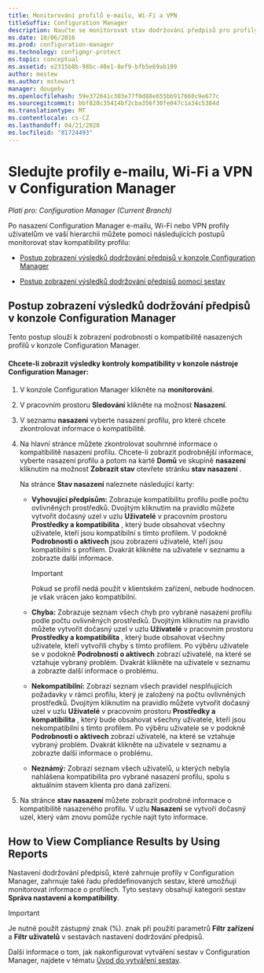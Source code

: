 ```yaml
---
title: Monitorování profilů e-mailu, Wi-Fi a VPN
titleSuffix: Configuration Manager
description: Naučte se monitorovat stav dodržování předpisů pro profily e-mailu, Wi-Fi a VPN v Configuration Manager.
ms.date: 10/06/2016
ms.prod: configuration-manager
ms.technology: configmgr-protect
ms.topic: conceptual
ms.assetid: e2315b8b-98bc-40e1-8ef9-bfb5e69ab109
author: mestew
ms.author: mstewart
manager: dougeby
ms.openlocfilehash: 59e372641c303e77f0d88e655bb917660c9e677c
ms.sourcegitcommit: bbf820c35414bf2cba356f30fe047c1a34c5384d
ms.translationtype: MT
ms.contentlocale: cs-CZ
ms.lasthandoff: 04/21/2020
ms.locfileid: "81724493"
---
```

# <a name="monitor-email-wi-fi-and-vpn-profiles-in-configuration-manager"></a>Sledujte profily e-mailu, Wi-Fi a VPN v Configuration Manager

*Platí pro: Configuration Manager (Current Branch)*

Po nasazení Configuration Manager e-mailu, Wi-Fi nebo VPN profily uživatelům ve vaší hierarchii můžete pomocí následujících postupů monitorovat stav kompatibility profilu:  

-   [Postup zobrazení výsledků dodržování předpisů v konzole Configuration Manager](#BKMK_console)  

-   [Postup zobrazení výsledků dodržování předpisů pomocí sestav](#BKMK_Reports)  

##  <a name="how-to-view-compliance-results-in-the-configuration-manager-console"></a><a name="BKMK_console"></a>Postup zobrazení výsledků dodržování předpisů v konzole Configuration Manager  
 Tento postup slouží k zobrazení podrobností o kompatibilitě nasazených profilů v konzole Configuration Manager.  

#### <a name="to-view-compliance-results-in-the-configuration-manager-console"></a>Chcete-li zobrazit výsledky kontroly kompatibility v konzole nástroje Configuration Manager:  

1.  V konzole Configuration Manager klikněte na **monitorování**.  

2.  V pracovním prostoru **Sledování** klikněte na možnost **Nasazení**.  

3.  V seznamu **nasazení** vyberte nasazení profilu, pro které chcete zkontrolovat informace o kompatibilitě.  

4.  Na hlavní stránce můžete zkontrolovat souhrnné informace o kompatibilitě nasazení profilu. Chcete-li zobrazit podrobnější informace, vyberte nasazení profilu a potom na kartě **Domů** ve skupině **nasazení** kliknutím na možnost **Zobrazit stav** otevřete stránku **stav nasazení** .  

     Na stránce **Stav nasazení** naleznete následující karty:  

    -   **Vyhovující předpisům:** Zobrazuje kompatibilitu profilu podle počtu ovlivněných prostředků. Dvojitým kliknutím na pravidlo můžete vytvořit dočasný uzel v uzlu **Uživatelé** v pracovním prostoru **Prostředky a kompatibilita** , který bude obsahovat všechny uživatele, kteří jsou kompatibilní s tímto profilem. V podokně **Podrobnosti o aktivech** jsou zobrazeni uživatelé, kteří jsou kompatibilní s profilem. Dvakrát klikněte na uživatele v seznamu a zobrazte další informace.  

        > [!IMPORTANT]  
        >  Pokud se profil nedá použít v klientském zařízení, nebude hodnocen. je však vrácen jako kompatibilní.  

    -   **Chyba:** Zobrazuje seznam všech chyb pro vybrané nasazení profilu podle počtu ovlivněných prostředků. Dvojitým kliknutím na pravidlo můžete vytvořit dočasný uzel v uzlu **Uživatelé** v pracovním prostoru **Prostředky a kompatibilita** , který bude obsahovat všechny uživatele, kteří vytvořili chyby s tímto profilem. Po výběru uživatele se v podokně **Podrobnosti o aktivech** zobrazí uživatelé, na které se vztahuje vybraný problém. Dvakrát klikněte na uživatele v seznamu a zobrazte další informace o problému.  

    -   **Nekompatibilní:** Zobrazí seznam všech pravidel nesplňujících požadavky v rámci profilu, který je založený na počtu ovlivněných prostředků. Dvojitým kliknutím na pravidlo můžete vytvořit dočasný uzel v uzlu **Uživatelé** v pracovním prostoru **Prostředky a kompatibilita** , který bude obsahovat všechny uživatele, kteří jsou nekompatibilní s tímto profilem. Po výběru uživatele se v podokně **Podrobnosti o aktivech** zobrazí uživatelé, na které se vztahuje vybraný problém. Dvakrát klikněte na uživatele v seznamu a zobrazte další informace o problému.  

    -   **Neznámý:** Zobrazí seznam všech uživatelů, u kterých nebyla nahlášena kompatibilita pro vybrané nasazení profilu, spolu s aktuálním stavem klienta pro daná zařízení.  

5.  Na stránce **stav nasazení** můžete zobrazit podrobné informace o kompatibilitě nasazeného profilu. V uzlu **Nasazení** se vytvoří dočasný uzel, který vám znovu pomůže rychle najít tyto informace.  

##  <a name="how-to-view-compliance-results-by-using-reports"></a><a name="BKMK_Reports"></a> How to View Compliance Results by Using Reports  
 Nastavení dodržování předpisů, které zahrnuje profily v Configuration Manager, zahrnuje také řadu předdefinovaných sestav, které umožňují monitorovat informace o profilech. Tyto sestavy obsahují kategorii sestav **Správa nastavení a kompatibility**.  

> [!IMPORTANT]  
>  Je nutné použít zástupný znak (%). znak při použití parametrů **Filtr zařízení** a **Filtr uživatelů** v sestavách nastavení dodržování předpisů.  

 Další informace o tom, jak nakonfigurovat vytváření sestav v Configuration Manager, najdete v tématu [Úvod do vytváření sestav](../../core/servers/manage/introduction-to-reporting.md).  
